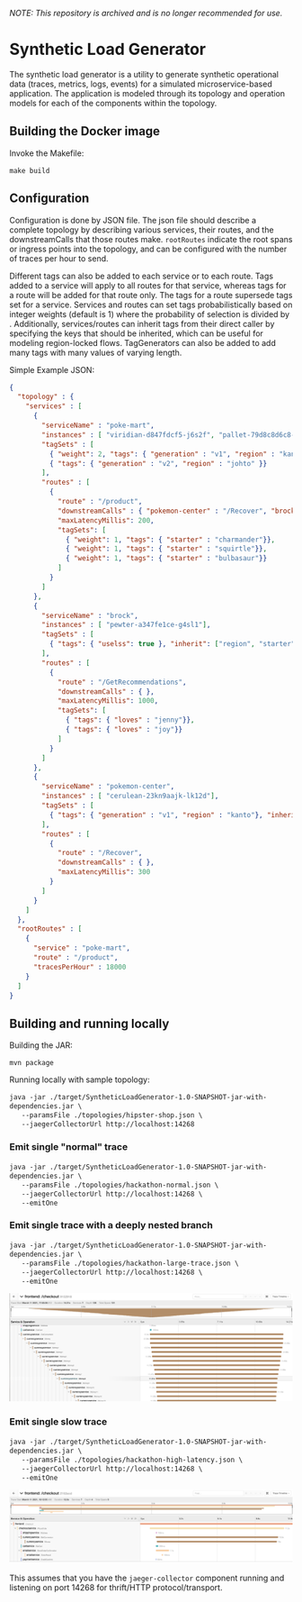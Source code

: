*NOTE: This repository is archived and is no longer recommended for use.*

# Synthetic Load Generator

The synthetic load generator is a utility to generate synthetic operational
data (traces, metrics, logs, events) for a simulated microservice-based application.
The application is modeled through its topology and operation models for each
of the components within the topology.

## Building the Docker image

Invoke the Makefile:
```
make build
```

## Configuration

Configuration is done by JSON file. The json file should describe a complete topology by describing various services,
their routes, and the downstreamCalls that those routes make. `rootRoutes` indicate the root spans or ingress points
 into the topology, and can be configured with the number of traces per hour to send.

Different tags can also be added to each service or to each route. Tags added to a service will apply to all routes for
that service, whereas tags for a route will be added for that route only. The tags for a route supersede tags set for
a service. Services and routes can set tags probabilistically based on integer weights (default is 1) where the
probability of selection is <weight of specific tagset> divided by <sum of all weights>. Additionally, services/routes
can inherit tags from their direct caller by specifying the keys that should be inherited, which can be
useful for modeling region-locked flows. TagGenerators can also be added to add many tags with many values of varying
length.

Simple Example JSON:
```json
{
  "topology" : {
    "services" : [
      {
        "serviceName" : "poke-mart",
        "instances" : [ "viridian-d847fdcf5-j6s2f", "pallet-79d8c8d6c8-9sbff" ],
        "tagSets" : [
          { "weight": 2, "tags": { "generation" : "v1", "region" : "kanto" }, "tagGenerators": [{"numTags": 32, "numVals": 152, "valLength": 64}] },
          { "tags": { "generation" : "v2", "region" : "johto" }}
        ],
        "routes" : [
          {
            "route" : "/product",
            "downstreamCalls" : { "pokemon-center" : "/Recover", "brock" : "/GetRecommendations" },
            "maxLatencyMillis": 200,
            "tagSets": [
              { "weight": 1, "tags": { "starter" : "charmander"}},
              { "weight": 1, "tags": { "starter" : "squirtle"}},
              { "weight": 1, "tags": { "starter" : "bulbasaur"}}
            ]
          }
        ]
      },
      {
        "serviceName" : "brock",
        "instances" : [ "pewter-a347fe1ce-g4sl1"],
        "tagSets" : [
          { "tags": { "uselss": true }, "inherit": ["region", "starter"]}
        ],
        "routes" : [
          {
            "route" : "/GetRecommendations",
            "downstreamCalls" : { },
            "maxLatencyMillis": 1000,
            "tagSets": [
              { "tags": { "loves" : "jenny"}},
              { "tags": { "loves" : "joy"}}
            ]
          }
        ]
      },
      {
        "serviceName" : "pokemon-center",
        "instances" : [ "cerulean-23kn9aajk-lk12d"],
        "tagSets" : [
          { "tags": { "generation" : "v1", "region" : "kanto"}, "inherit": ["starter"] }
        ],
        "routes" : [
          {
            "route" : "/Recover",
            "downstreamCalls" : { },
            "maxLatencyMillis": 300
          }
        ]
      }
    ]
  },
  "rootRoutes" : [
    {
      "service" : "poke-mart",
      "route" : "/product",
      "tracesPerHour" : 18000
    }
  ]
}
```

## Building and running locally

Building the JAR:
```
mvn package
```

Running locally with sample topology:
```
java -jar ./target/SyntheticLoadGenerator-1.0-SNAPSHOT-jar-with-dependencies.jar \
   --paramsFile ./topologies/hipster-shop.json \
   --jaegerCollectorUrl http://localhost:14268
```

### Emit single "normal" trace
```
java -jar ./target/SyntheticLoadGenerator-1.0-SNAPSHOT-jar-with-dependencies.jar \
   --paramsFile ./topologies/hackathon-normal.json \
   --jaegerCollectorUrl http://localhost:14268 \
   --emitOne
```

### Emit single trace with a deeply nested branch
```
java -jar ./target/SyntheticLoadGenerator-1.0-SNAPSHOT-jar-with-dependencies.jar \
   --paramsFile ./topologies/hackathon-large-trace.json \
   --jaegerCollectorUrl http://localhost:14268 \
   --emitOne
```

![Deeply nested branch](images/hackathon-large-trace.png?raw=true "Deeply nested branch")


### Emit single slow trace
```
java -jar ./target/SyntheticLoadGenerator-1.0-SNAPSHOT-jar-with-dependencies.jar \
   --paramsFile ./topologies/hackathon-high-latency.json \
   --jaegerCollectorUrl http://localhost:14268 \
   --emitOne
```

![High latency trace](images/hackathon-high-latency.png?raw=true "High latency trace")

This assumes that you have the `jaeger-collector` component running and listening
on port 14268 for thrift/HTTP protocol/transport.
